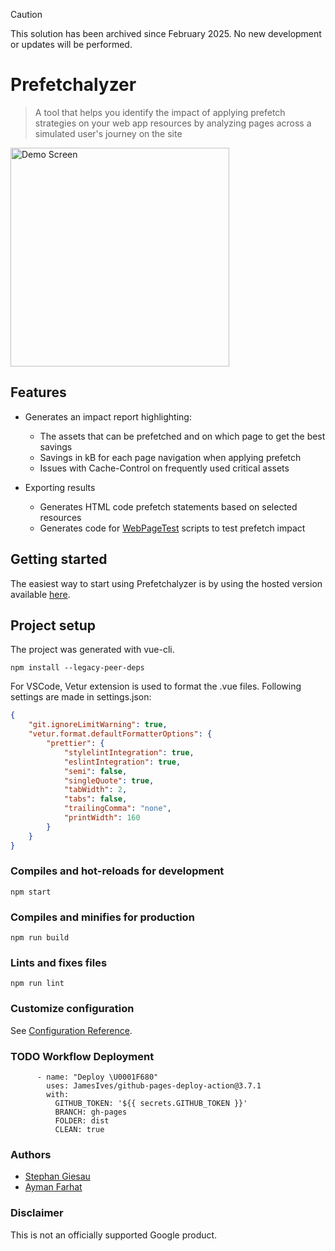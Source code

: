 > [!CAUTION]
> This solution has been archived since February 2025. 
> No new development or updates will be performed.

# Prefetchalyzer
> A tool that helps you identify the impact of applying prefetch strategies on your web app resources by analyzing pages across a simulated user's journey on the site

<img src="https://github.com/google/prefetchalyzer/raw/main/public/img/screenshot.png" height="350px" alt="Demo Screen" />

## Features

- Generates an impact report highlighting:

  - The assets that can be prefetched and on which page to get the best savings
  - Savings in kB for each page navigation when applying prefetch
  - Issues with Cache-Control on frequently used critical assets

- Exporting results

  - Generates HTML code prefetch statements based on selected resources
  - Generates code for [WebPageTest](https://webpagetest.org/) scripts to test prefetch impact

## Getting started

The easiest way to start using Prefetchalyzer is by using the hosted version available [here](https://google-marketing-solutions.github.io/prefetchalyzer/).

## Project setup
The project was generated with vue-cli.

```
npm install --legacy-peer-deps
```
For VSCode, Vetur extension is used to format the .vue files.
Following settings are made in settings.json:
```json
{
    "git.ignoreLimitWarning": true,
    "vetur.format.defaultFormatterOptions": {
        "prettier": {
            "stylelintIntegration": true,
            "eslintIntegration": true,
            "semi": false,
            "singleQuote": true,
            "tabWidth": 2,
            "tabs": false,
            "trailingComma": "none",
            "printWidth": 160
        }
    }
}
```

### Compiles and hot-reloads for development
```
npm start
```

### Compiles and minifies for production
```
npm run build
```

### Lints and fixes files
```
npm run lint
```

### Customize configuration
See [Configuration Reference](https://cli.vuejs.org/config/).

### TODO Workflow Deployment

```
      - name: "Deploy \U0001F680"
        uses: JamesIves/github-pages-deploy-action@3.7.1
        with:
          GITHUB_TOKEN: '${{ secrets.GITHUB_TOKEN }}'
          BRANCH: gh-pages
          FOLDER: dist
          CLEAN: true 
```

### Authors
- [Stephan Giesau](https://github.com/pianomister/)
- [Ayman Farhat](https://github.com/aymanfarhat)

### Disclaimer

This is not an officially supported Google product.
